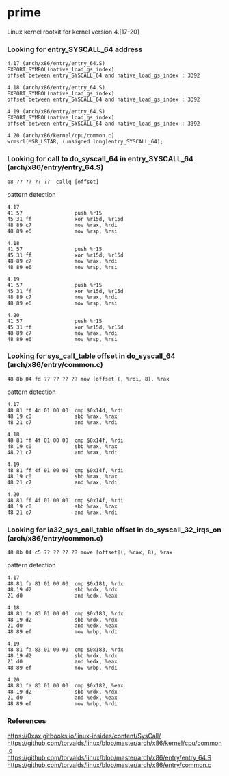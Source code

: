 # prime

Linux kernel rootkit for kernel version 4.[17-20]

### Looking for entry_SYSCALL_64 address  
```
4.17 (arch/x86/entry/entry_64.S)  
EXPORT_SYMBOL(native_load_gs_index)  
offset between entry_SYSCALL_64 and native_load_gs_index : 3392  

4.18 (arch/x86/entry/entry_64.S)  
EXPORT_SYMBOL(native_load_gs_index)  
offset between entry_SYSCALL_64 and native_load_gs_index : 3392  

4.19 (arch/x86/entry/entry_64.S)  
EXPORT_SYMBOL(native_load_gs_index)  
offset between entry_SYSCALL_64 and native_load_gs_index : 3392  

4.20 (arch/x86/kernel/cpu/common.c)  
wrmsrl(MSR_LSTAR, (unsigned long)entry_SYSCALL_64);
```

### Looking for call to do_syscall_64 in entry_SYSCALL_64 (arch/x86/entry/entry_64.S)
```
e8 ?? ?? ?? ??  callq [offset]
```

pattern detection
```
4.17  
41 57                 push %r15  
45 31 ff              xor %r15d, %r15d  
48 89 c7              mov %rax, %rdi  
48 89 e6              mov %rsp, %rsi  

4.18  
41 57                 push %r15  
45 31 ff              xor %r15d, %r15d  
48 89 c7              mov %rax, %rdi  
48 89 e6              mov %rsp, %rsi  

4.19  
41 57                 push %r15  
45 31 ff              xor %r15d, %r15d  
48 89 c7              mov %rax, %rdi  
48 89 e6              mov %rsp, %rsi  

4.20  
41 57                 push %r15  
45 31 ff              xor %r15d, %r15d  
48 89 c7              mov %rax, %rdi  
48 89 e6              mov %rsp, %rsi  
```
### Looking for sys_call_table offset in do_syscall_64 (arch/x86/entry/common.c)
```
48 8b 04 fd ?? ?? ?? ?? mov [offset](, %rdi, 8), %rax
```

pattern detection
```
4.17  
48 81 ff 4d 01 00 00  cmp $0x14d, %rdi  
48 19 c0              sbb %rax, %rax  
48 21 c7              and %rax, %rdi  

4.18  
48 81 ff 4f 01 00 00  cmp $0x14f, %rdi  
48 19 c0              sbb %rax, %rax  
48 21 c7              and %rax, %rdi  

4.19  
48 81 ff 4f 01 00 00  cmp $0x14f, %rdi  
48 19 c0              sbb %rax, %rax  
48 21 c7              and %rax, %rdi  

4.20  
48 81 ff 4f 01 00 00  cmp $0x14f, %rdi  
48 19 c0              sbb %rax, %rax  
48 21 c7              and %rax, %rdi  
```

### Looking for ia32_sys_call_table offset in do_syscall_32_irqs_on (arch/x86/entry/common.c)
```
48 8b 04 c5 ?? ?? ?? ?? move [offset](, %rax, 8), %rax
```

pattern detection
```
4.17  
48 81 fa 81 01 00 00  cmp $0x181, %rdx  
48 19 d2              sbb %rdx, %rdx  
21 d0                 and %edx, %eax  

4.18  
48 81 fa 83 01 00 00  cmp $0x183, %rdx  
48 19 d2              sbb %rdx, %rdx  
21 d0                 and %edx, %eax  
48 89 ef              mov %rbp, %rdi  

4.19  
48 81 fa 83 01 00 00  cmp $0x183, %rdx  
48 19 d2              sbb %rdx, %rdx  
21 d0                 and %edx, %eax  
48 89 ef              mov %rbp, %rdi  

4.20  
48 81 fa 83 01 00 00  cmp $0x182, %eax  
48 19 d2              sbb %rdx, %rdx  
21 d0                 and %edx, %eax  
48 89 ef              mov %rbp, %rdi  
```

### References
https://0xax.gitbooks.io/linux-insides/content/SysCall/
https://github.com/torvalds/linux/blob/master/arch/x86/kernel/cpu/common.c  
https://github.com/torvalds/linux/blob/master/arch/x86/entry/entry_64.S  
https://github.com/torvalds/linux/blob/master/arch/x86/entry/common.c  
